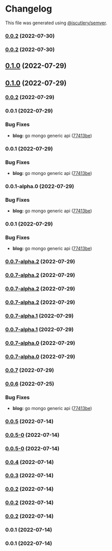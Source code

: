 # Changelog

This file was generated using [@jscutlery/semver](https://github.com/jscutlery/semver).

### [0.0.2](https://github.com/yurikrupnik/nx-go-playground/compare/infra-my-kube-controller-0.0.1...infra-my-kube-controller-0.0.2) (2022-07-30)

### [0.0.2](https://github.com/yurikrupnik/nx-go-playground/compare/infra-my-kube-controller-0.0.1...infra-my-kube-controller-0.0.2) (2022-07-30)

## [0.1.0](https://github.com/yurikrupnik/nx-go-playground/compare/infra-my-kube-controller-0.0.1...infra-my-kube-controller-0.1.0) (2022-07-29)

## [0.1.0](https://github.com/yurikrupnik/nx-go-playground/compare/infra-my-kube-controller-0.0.1...infra-my-kube-controller-0.1.0) (2022-07-29)

### [0.0.2](https://github.com/yurikrupnik/nx-go-playground/compare/infra-my-kube-controller-0.0.1...infra-my-kube-controller-0.0.2) (2022-07-29)

### 0.0.1 (2022-07-29)


### Bug Fixes

* **blog:** go mongo generic api ([77413be](https://github.com/yurikrupnik/nx-go-playground/commit/77413be3dc5465ca2ea131409d5d05c530e14e53))

### 0.0.1 (2022-07-29)


### Bug Fixes

* **blog:** go mongo generic api ([77413be](https://github.com/yurikrupnik/nx-go-playground/commit/77413be3dc5465ca2ea131409d5d05c530e14e53))

### 0.0.1-alpha.0 (2022-07-29)


### Bug Fixes

* **blog:** go mongo generic api ([77413be](https://github.com/yurikrupnik/nx-go-playground/commit/77413be3dc5465ca2ea131409d5d05c530e14e53))

### 0.0.1 (2022-07-29)


### Bug Fixes

* **blog:** go mongo generic api ([77413be](https://github.com/yurikrupnik/nx-go-playground/commit/77413be3dc5465ca2ea131409d5d05c530e14e53))

### [0.0.7-alpha.2](https://github.com/yurikrupnik/nx-go-playground/compare/infra-my-kube-controller-0.0.7-alpha.1...infra-my-kube-controller-0.0.7-alpha.2) (2022-07-29)

### [0.0.7-alpha.2](https://github.com/yurikrupnik/nx-go-playground/compare/infra-my-kube-controller-0.0.7-alpha.1...infra-my-kube-controller-0.0.7-alpha.2) (2022-07-29)

### [0.0.7-alpha.2](https://github.com/yurikrupnik/nx-go-playground/compare/infra-my-kube-controller-0.0.7-alpha.1...infra-my-kube-controller-0.0.7-alpha.2) (2022-07-29)

### [0.0.7-alpha.2](https://github.com/yurikrupnik/nx-go-playground/compare/infra-my-kube-controller-0.0.7-alpha.1...infra-my-kube-controller-0.0.7-alpha.2) (2022-07-29)

### [0.0.7-alpha.1](https://github.com/yurikrupnik/nx-go-playground/compare/infra-my-kube-controller-0.0.7-alpha.0...infra-my-kube-controller-0.0.7-alpha.1) (2022-07-29)

### [0.0.7-alpha.1](https://github.com/yurikrupnik/nx-go-playground/compare/infra-my-kube-controller-0.0.7-alpha.0...infra-my-kube-controller-0.0.7-alpha.1) (2022-07-29)

### [0.0.7-alpha.0](https://github.com/yurikrupnik/nx-go-playground/compare/infra-my-kube-controller-0.0.6...infra-my-kube-controller-0.0.7-alpha.0) (2022-07-29)

### [0.0.7-alpha.0](https://github.com/yurikrupnik/nx-go-playground/compare/infra-my-kube-controller-0.0.6...infra-my-kube-controller-0.0.7-alpha.0) (2022-07-29)

### [0.0.7](https://github.com/yurikrupnik/nx-go-playground/compare/infra-my-kube-controller-0.0.6...infra-my-kube-controller-0.0.7) (2022-07-29)

### [0.0.6](https://github.com/yurikrupnik/nx-go-playground/compare/infra-my-kube-controller-0.0.5...infra-my-kube-controller-0.0.6) (2022-07-25)


### Bug Fixes

* **blog:** go mongo generic api ([77413be](https://github.com/yurikrupnik/nx-go-playground/commit/77413be3dc5465ca2ea131409d5d05c530e14e53))

### [0.0.5](https://github.com/yurikrupnik/nx-go-playground/compare/infra-my-kube-controller-0.0.5-0...infra-my-kube-controller-0.0.5) (2022-07-14)

### [0.0.5-0](https://github.com/yurikrupnik/nx-go-playground/compare/infra-my-kube-controller-0.0.4...infra-my-kube-controller-0.0.5-0) (2022-07-14)

### [0.0.5-0](https://github.com/yurikrupnik/nx-go-playground/compare/infra-my-kube-controller-0.0.4...infra-my-kube-controller-0.0.5-0) (2022-07-14)

### [0.0.4](https://github.com/yurikrupnik/nx-go-playground/compare/infra-my-kube-controller-0.0.3...infra-my-kube-controller-0.0.4) (2022-07-14)

### [0.0.3](https://github.com/yurikrupnik/nx-go-playground/compare/infra-my-kube-controller-0.0.2...infra-my-kube-controller-0.0.3) (2022-07-14)

### [0.0.2](https://github.com/yurikrupnik/nx-go-playground/compare/infra-my-kube-controller-0.0.1...infra-my-kube-controller-0.0.2) (2022-07-14)

### [0.0.2](https://github.com/yurikrupnik/nx-go-playground/compare/infra-my-kube-controller-0.0.1...infra-my-kube-controller-0.0.2) (2022-07-14)

### [0.0.2](https://github.com/yurikrupnik/nx-go-playground/compare/infra-my-kube-controller-0.0.1...infra-my-kube-controller-0.0.2) (2022-07-14)

### 0.0.1 (2022-07-14)

### 0.0.1 (2022-07-14)
